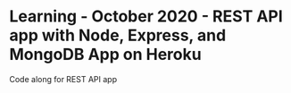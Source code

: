 # Learning - October 2020 - REST API app with Node, Express, and MongoDB App on Heroku

Code along for REST API app
